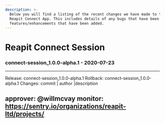 ```yaml
---
description: >-
  Below you will find a listing of the recent changes we have made to the
  Reapit Connect App. This includes details of any bugs that have been fixed or
  features/enhancements that have been added.
---
```


# Reapit Connect Session
### connect-session_1.0.0-alpha.1 - 2020-07-23
  
-----------------------------------------------------------------------------
Release: connect-session_1.0.0-alpha.1
Rollback: connect-session_1.0.0-alpha.1
Changes:
commit | author |description
  

approver: @willmcvay
monitor: https://sentry.io/organizations/reapit-ltd/projects/
-----------------------------------------------------------------------------

    

